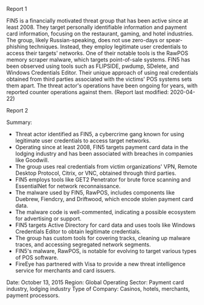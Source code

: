 
Report 1

FIN5 is a financially motivated threat group that has been active since at least 2008. They target personally identifiable information and payment card information, focusing on the restaurant, gaming, and hotel industries. The group, likely Russian-speaking, does not use zero-days or spear-phishing techniques. Instead, they employ legitimate user credentials to access their targets' networks. One of their notable tools is the RawPOS memory scraper malware, which targets point-of-sale systems. FIN5 has been observed using tools such as FLIPSIDE, pwdump, SDelete, and Windows Credentials Editor. Their unique approach of using real credentials obtained from third parties associated with the victims' POS systems sets them apart. The threat actor's operations have been ongoing for years, with reported counter operations against them. (Report last modified: 2020-04-22)





Report 2

Summary:
- Threat actor identified as FIN5, a cybercrime gang known for using legitimate user credentials to access target networks.
- Operating since at least 2008, FIN5 targets payment card data in the lodging industry and has been associated with breaches in companies like Goodwill.
- The group uses real credentials from victim organizations' VPN, Remote Desktop Protocol, Citrix, or VNC, obtained through third parties.
- FIN5 employs tools like GET2 Penetrator for brute force scanning and EssentialNet for network reconnaissance.
- The malware used by FIN5, RawPOS, includes components like Duebrew, Fiendcry, and Driftwood, which encode stolen payment card data.
- The malware code is well-commented, indicating a possible ecosystem for advertising or support.
- FIN5 targets Active Directory for card data and uses tools like Windows Credentials Editor to obtain legitimate credentials.
- The group has custom tools for covering tracks, cleaning up malware traces, and accessing segregated network segments.
- FIN5's malware, RawPOS, is notable for evolving to target various types of POS software.
- FireEye has partnered with Visa to provide a new threat intelligence service for merchants and card issuers.

Date: October 13, 2015
Region: Global
Operating Sector: Payment card industry, lodging industry
Type of Company: Casinos, hotels, merchants, payment processors.



